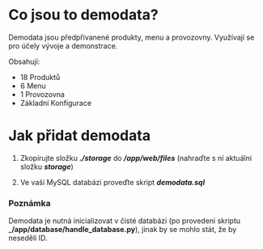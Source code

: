 # Co jsou to demodata?
Demodata jsou předpřivanené produkty, menu a provozovny. Využívají se pro účely vývoje a demonstrace.

Obsahují: 
- 18 Produktů
- 6 Menu
- 1 Provozovna
- Základní Konfigurace


# Jak přidat demodata

1. Zkopírujte složku ___./storage___ do ___/app/web/files___ (nahraďte s ní aktuální složku ___storage___)

2. Ve vaší MySQL databázi proveďte skript ___demodata.sql___

### Poznámka
Demodata je nutná inicializovat v čisté databázi (po provedeni skriptu ___/app/database/handle_database.py__), jinak by se mohlo stát, že by neseděli ID.


